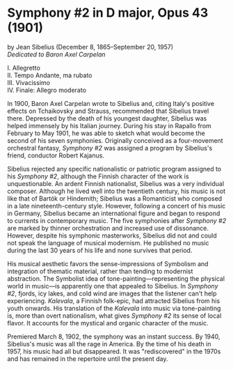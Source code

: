 # Symphony #2 in D major, Opus 43 (1901)
by Jean Sibelius (December 8, 1865&ndash;September 20, 1957)  
*Dedicated to Baron Axel Carpelan*

I. Allegretto  
II. Tempo Andante, ma rubato  
III. Vivacissimo  
IV. Finale: Allegro moderato  

In 1900, Baron Axel Carpelan wrote to Sibelius and, citing Italy's positive effects on Tchaikovsky and Strauss, recommended that Sibelius travel there.  Depressed by the death of his youngest daughter, Sibelius was helped immensely by his Italian journey. During his stay in Rapallo from February to May 1901, he was able to sketch what would become the second of his seven symphonies. Originally conceived as a four-movement orchestral fantasy, *Symphony #2* was assigned a program by Sibelius's friend, conductor Robert Kajanus.  

Sibelius rejected any specific nationalistic or patriotic program assigned to his *Symphony #2*, although the Finnish character of the work is unquestionable. An ardent Finnish nationalist, Sibelius was a very individual composer.  Although he lived well into the twentieth century, his music is not like that of Bart&oacute;k or Hindemith; Sibelius was a Romanticist who composed in a late nineteenth-century style.  However, following a concert of his music in Germany, Sibelius became an international figure and began to respond to currents in contemporary music. The five symphonies after *Symphony #2* are marked by thinner orchestration and increased use of dissonance. However, despite his symphonic masterworks, Sibelius did not and could not speak the language of musical modernism. He published no music during the last 30 years of his life and none survives that period.

His musical aesthetic favors the sense-impressions of Symbolism and integration of thematic material, rather than tending to modernist abstraction. The Symbolist idea of tone-painting&mdash;representing the physical world in music&mdash;is apparently one that appealed to Sibelius. In *Symphony #2*, fjords, icy lakes, and cold wind are images that the listener can't help experiencing. *Kalevala*, a Finnish folk-epic, had attracted Sibelius from his youth onwards. His translation of the *Kalevala* into music via tone-painting is, more than overt nationalism, what gives *Symphony #2* its sense of local flavor. It accounts for the mystical and organic character of the music. 

Premiered March 8, 1902, the symphony was an instant success. By 1940, Sibelius's music was all the rage in America. By the time of his death in 1957, his music had all but disappeared.  It was "rediscovered" in the 1970s and has remained in the repertoire until the present day. 
